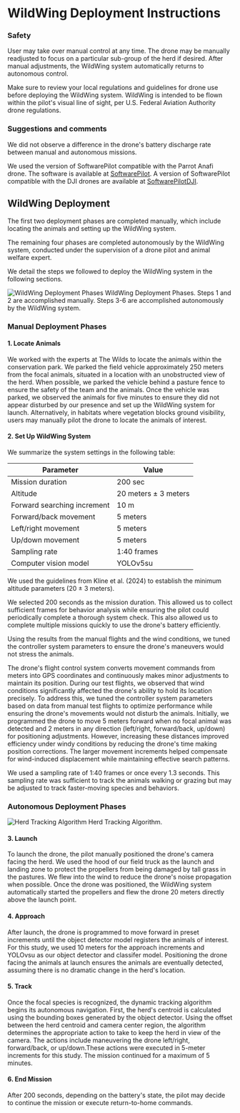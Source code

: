 # WildWing Deployment Instructions

### Safety
User may take over manual control at any time. The drone may be manually readjusted to focus on a particular sub-group of the herd if desired. After manual adjustments, the WildWing system automatically returns to autonomous control.

Make sure to review your local regulations and guidelines for drone use before deploying the WildWing system. WildWing is intended to be flown within the pilot's visual line of sight, per U.S. Federal Aviation Authority drone regulations.

### Suggestions and comments
We did not observe a difference in the drone's battery discharge rate between manual and autonomous missions.

We used the version of SoftwarePilot compatible with the Parrot Anafi drone. The software is available at <ins>[SoftwarePilot](https://github.com/KevynAngueira/SoftwarePilot)</ins>. A version of SoftwarePilot compatible with the DJI drones are available at <ins>[SoftwarePilotDJI](https://github.com/boubinjg/SoftwarePilot/tree/master)</ins>.

## WildWing Deployment

The first two deployment phases are completed manually, which include locating the animals and setting up the WildWing system.

The remaining four phases are completed autonomously by the WildWing system, conducted under the supervision of a drone pilot and animal welfare expert.

We detail the steps we followed to deploy the WildWing system in the following sections.

![WildWing Deployment Phases](images/deploy.png)
WildWing Deployment Phases. Steps 1 and 2 are accomplished manually. Steps 3-6 are accomplished autonomously by the WildWing system.

### Manual Deployment Phases

#### 1. Locate Animals
We worked with the experts at The Wilds to locate the animals within the conservation park. We parked the field vehicle approximately 250 meters from the focal animals, situated in a location with an unobstructed view of the herd. When possible, we parked the vehicle behind a pasture fence to ensure the safety of the team and the animals. Once the vehicle was parked, we observed the animals for five minutes to ensure they did not appear disturbed by our presence and set up the WildWing system for launch. Alternatively, in habitats where vegetation blocks ground visibility, users may manually pilot the drone to locate the animals of interest.

#### 2. Set Up WildWing System

We summarize the system settings in the following table:

| Parameter | Value |
|-----------|--------|
| Mission duration | 200 sec |
| Altitude | 20 meters ± 3 meters |
| Forward searching increment | 10 m |
| Forward/back movement | 5 meters |
| Left/right movement | 5 meters |
| Up/down movement | 5 meters |
| Sampling rate | 1:40 frames |
| Computer vision model | YOLOv5su |

We used the guidelines from Kline et al. (2024) to establish the minimum altitude parameters (20 ± 3 meters).

We selected 200 seconds as the mission duration. This allowed us to collect sufficient frames for behavior analysis while ensuring the pilot could periodically complete a thorough system check. This also allowed us to complete multiple missions quickly to use the drone's battery efficiently.

Using the results from the manual flights and the wind conditions, we tuned the controller system parameters to ensure the drone's maneuvers would not stress the animals.

The drone's flight control system converts movement commands from meters into GPS coordinates and continuously makes minor adjustments to maintain its position. During our test flights, we observed that wind conditions significantly affected the drone's ability to hold its location precisely. To address this, we tuned the controller system parameters based on data from manual test flights to optimize performance while ensuring the drone's movements would not disturb the animals. Initially, we programmed the drone to move 5 meters forward when no focal animal was detected and 2 meters in any direction (left/right, forward/back, up/down) for positioning adjustments. However, increasing these distances improved efficiency under windy conditions by reducing the drone's time making position corrections. The larger movement increments helped compensate for wind-induced displacement while maintaining effective search patterns.

We used a sampling rate of 1:40 frames or once every 1.3 seconds. This sampling rate was sufficient to track the animals walking or grazing but may be adjusted to track faster-moving species and behaviors.

### Autonomous Deployment Phases
![Herd Tracking Algorithm](images/algorithm.png)
Herd Tracking Algorithm. 

#### 3. Launch

To launch the drone, the pilot manually positioned the drone's camera facing the herd. We used the hood of our field truck as the launch and landing zone to protect the propellers from being damaged by tall grass in the pastures. We flew into the wind to reduce the drone's noise propagation when possible. Once the drone was positioned, the WildWing system automatically started the propellers and flew the drone 20 meters directly above the launch point.

#### 4. Approach

After launch, the drone is programmed to move forward in preset increments until the object detector model registers the animals of interest. For this study, we used 10 meters for the approach increments and YOLOvsu as our object detector and classifer model. Positioning the drone facing the animals at launch ensures the animals are eventually detected, assuming there is no dramatic change in the herd's location.

#### 5. Track

Once the focal species is recognized, the dynamic tracking algorithm begins its autonomous navigation. First, the herd's centroid is calculated using the bounding boxes generated by the object detector. Using the offset between the herd centroid and camera center region, the algorithm determines the appropriate action to take to keep the herd in view of the camera. The actions include maneuvering the drone left/right, forward/back, or up/down.These actions were executed in 5-meter increments for this study. The mission continued for a maximum of 5 minutes.

#### 6. End Mission

After 200 seconds, depending on the battery's state, the pilot may decide to continue the mission or execute return-to-home commands.
